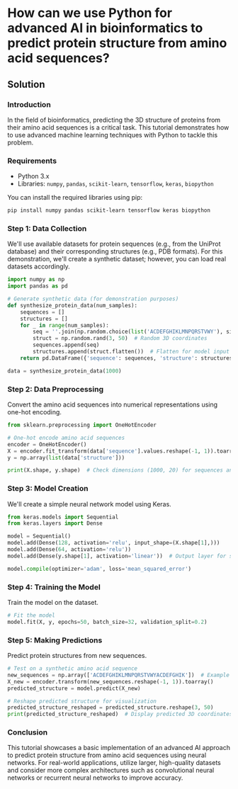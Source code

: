 # How can we use Python for advanced AI in bioinformatics to predict protein structure from amino acid sequences?

## Solution

### Introduction
In the field of bioinformatics, predicting the 3D structure of proteins from their amino acid sequences is a critical task. This tutorial demonstrates how to use advanced machine learning techniques with Python to tackle this problem.

### Requirements
- Python 3.x
- Libraries: `numpy`, `pandas`, `scikit-learn`, `tensorflow`, `keras`, `biopython`

You can install the required libraries using pip:

```bash
pip install numpy pandas scikit-learn tensorflow keras biopython
```

### Step 1: Data Collection
We'll use available datasets for protein sequences (e.g., from the UniProt database) and their corresponding structures (e.g., PDB formats). For this demonstration, we'll create a synthetic dataset; however, you can load real datasets accordingly.

```python
import numpy as np
import pandas as pd

# Generate synthetic data (for demonstration purposes)
def synthesize_protein_data(num_samples):
    sequences = []
    structures = []
    for _ in range(num_samples):
        seq = ''.join(np.random.choice(list('ACDEFGHIKLMNPQRSTVWY'), size=50))  # Random 50 AA sequence
        struct = np.random.rand(3, 50)  # Random 3D coordinates
        sequences.append(seq)
        structures.append(struct.flatten())  # Flatten for model input
    return pd.DataFrame({'sequence': sequences, 'structure': structures})

data = synthesize_protein_data(1000)
```

### Step 2: Data Preprocessing
Convert the amino acid sequences into numerical representations using one-hot encoding.

```python
from sklearn.preprocessing import OneHotEncoder

# One-hot encode amino acid sequences
encoder = OneHotEncoder()
X = encoder.fit_transform(data['sequence'].values.reshape(-1, 1)).toarray()
y = np.array(list(data['structure']))

print(X.shape, y.shape)  # Check dimensions (1000, 20) for sequences and (1000, 150) for structures
```

### Step 3: Model Creation
We'll create a simple neural network model using Keras.

```python
from keras.models import Sequential
from keras.layers import Dense

model = Sequential()
model.add(Dense(128, activation='relu', input_shape=(X.shape[1],)))
model.add(Dense(64, activation='relu'))
model.add(Dense(y.shape[1], activation='linear'))  # Output layer for structure prediction

model.compile(optimizer='adam', loss='mean_squared_error')
```

### Step 4: Training the Model
Train the model on the dataset.

```python
# Fit the model
model.fit(X, y, epochs=50, batch_size=32, validation_split=0.2)
```

### Step 5: Making Predictions
Predict protein structures from new sequences.

```python
# Test on a synthetic amino acid sequence
new_sequences = np.array(['ACDEFGHIKLMNPQRSTVWYACDEFGHIK'])  # Example
X_new = encoder.transform(new_sequences.reshape(-1, 1)).toarray()
predicted_structure = model.predict(X_new)

# Reshape predicted structure for visualization
predicted_structure_reshaped = predicted_structure.reshape(3, 50)
print(predicted_structure_reshaped)  # Display predicted 3D coordinates
```

### Conclusion
This tutorial showcases a basic implementation of an advanced AI approach to predict protein structure from amino acid sequences using neural networks. For real-world applications, utilize larger, high-quality datasets and consider more complex architectures such as convolutional neural networks or recurrent neural networks to improve accuracy.